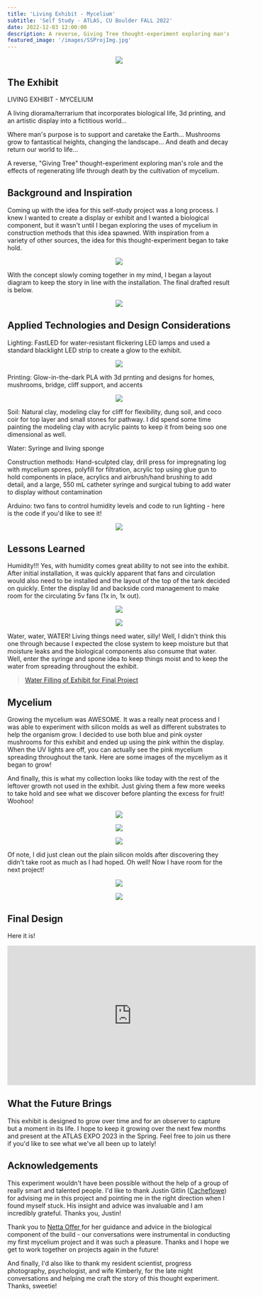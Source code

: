 ```yaml
---
title: 'Living Exhibit - Mycelium'
subtitle: 'Self Study - ATLAS, CU Boulder FALL 2022'
date: 2022-12-03 12:00:00
description: A reverse, Giving Tree thought-experiment exploring man's role and the effects of regenerating life through death by the cultivation of mycelium
featured_image: '/images/SSProjImg.jpg' 
---
```


<p align="center"><img src="/images/SSProjImg.jpg"></p>

## The Exhibit

LIVING EXHIBIT - MYCELIUM

A living diorama/terrarium that incorporates biological life, 3d printing, and an artistic display into a fictitious world...

Where man's purpose is to support and caretake the Earth...
Mushrooms grow to fantastical heights, changing the landscape...
And death and decay return our world to life...

A reverse, "Giving Tree" thought-experiment exploring man's role and the effects of regenerating life through death by the cultivation of mycelium.

## Background and Inspiration

Coming up with the idea for this self-study project was a long process.  I knew I wanted to create a display or exhibit and I wanted a biological component, but it wasn't until I began exploring the uses of mycelium in construction methods that this idea spawned.  With inspiration from a variety of other sources, the idea for this thought-experiment began to take hold.

<p align="center"><img src="/images/final_inspiration.jpg"></p>

With the concept slowly coming together in my mind, I began a layout diagram to keep the story in line with the installation.  The final drafted result is below.

<p align="center"><img src="/images/design_concept.jpg"></p>

## Applied Technologies and Design Considerations

Lighting: FastLED for water-resistant flickering LED lamps and used a standard blacklight LED strip to create a glow to the exhibit.

<p align="center"><img src="/images/IMG_3027.png"></p>

Printing: Glow-in-the-dark PLA with 3d prnting and designs for homes, mushrooms, bridge, cliff support, and accents

<p align="center"><img src="/images/IMG_3018.png"></p>

Soil: Natural clay, modeling clay for cliff for flexibility, dung soil, and coco coir for top layer and small stones for pathway.  I did spend some time painting the modeling clay with acrylic paints to keep it from being soo one dimensional as well.

Water: Syringe and living sponge

Construction methods: Hand-sculpted clay, drill press for impregnating log with mycelium spores, polyfill for filtration, acrylic top using glue gun to hold components in place, acrylics and airbrush/hand brushing to add detail, and a large, 550 mL catheter syringe and surgical tubing to add water to display without contamination

Arduino: two fans to control humidity levels and code to run lighting - here is the code if you'd like to see it!

<p align="center"><img src="/images/arduino_code.jpg"></p>

## Lessons Learned

Humidity!!!  Yes, with humidity comes great ability to not see into the exhibit.  After initial installation, it was quickly apparent that fans and circulation would also need to be installed and the layout of the top of the tank decided on quickly.  Enter the display lid and backside cord management to make room for the circulating 5v fans (1x in, 1x out).

<p align="center"><img src="/images/top of tank.png"></p>
<p align="center"><img src="/images/back of tank edited.png"></p>

Water, water, WATER!  Living things need water, silly!  Well, I didn't think this one through because I expected the close system to keep moisture but that moisture leaks and the biological components also consume that water.  Well, enter the syringe and spone idea to keep things moist and to keep the water from spreading throughout the exhibit.

<blockquote class="imgur-embed-pub" lang="en" data-id="a/yxZ6Z6N"  ><a href="//imgur.com/a/yxZ6Z6N">Water Filling of Exhibit for Final Project</a></blockquote><script async src="//s.imgur.com/min/embed.js" charset="utf-8"></script>

## Mycelium

Growing the mycelium was AWESOME.  It was a really neat process and I was able to experiment with silicon molds as well as different substrates to help the organism grow.  I decided to use both blue and pink oyster mushrooms for this exhibit and ended up using the pink within the display.  When the UV lights are off, you can actually see the pink mycelium spreading throughout the tank.  Here are some images of the myceliym as it began to grow!

And finally, this is what my collection looks like today with the rest of the leftover growth not used in the exhibit.  Just giving them a few more weeks to take hold and see what we discover before planting the excess for fruit!  Woohoo!  

<p align="center"><img src="/images/DSC_0498.JPG"></p>
<p align="center"><img src="/images/IMG_2990.jpeg"></p>
<p align="center"><img src="/images/IMG_2997.jpeg"></p>

Of note, I did just clean out the plain silicon molds after discovering they didn't take root as much as I had hoped.  Oh well!  Now I have room for the next project!

<p align="center"><img src="/images/IMG_2999.jpeg"></p>
<p align="center"><img src="/images/IMG_2998.jpeg"></p>

## Final Design

Here it is!

<iframe width="560" height="315" src="https://www.youtube.com/embed/YxUHmWEUOl8" title="YouTube video player" frameborder="0" allow="accelerometer; autoplay; clipboard-write; encrypted-media; gyroscope; picture-in-picture" allowfullscreen></iframe>

## What the Future Brings

This exhibit is designed to grow over time and for an observer to capture but a moment in its life.  I hope to keep it growing over the next few months and present at the ATLAS EXPO 2023 in the Spring.  Feel free to join us there if you'd like to see what we've all been up to lately!

## Acknowledgements

This experiment wouldn't have been possible without the help of a group of really smart and talented people.  I'd like to thank Justin Gitlin (<a href="https://cacheflowe.com">Cacheflowe</a>) for advising me in this project and pointing me in the right direction when I found myself stuck.  His insight and advice was invaluable and I am incredibly grateful.  Thanks you, Justin!  

Thank you to <a href ="https://www.colorado.edu/atlas/netta-ofer">Netta Offer </a> for her guidance and advice in the biological component of the build - our conversations were instrumental in conducting my first mycelium project and it was such a pleasure.  Thanks and I hope we get to work together on projects again in the future!

And finally, I'd also like to thank my resident scientist, progress photography, psychologist, and wife Kimberly, for the late night conversations and helping me craft the story of this thought experiment.  Thanks, sweetie!
